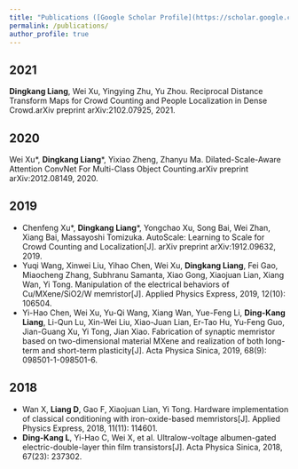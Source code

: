 ```yaml
---
title: "Publications ([Google Scholar Profile](https://scholar.google.com/citations?user=Tre69v0AAAAJ&hl=zh-CN))"
permalink: /publications/
author_profile: true
---
```

## 2021
 **Dingkang Liang**, Wei Xu, Yingying Zhu, Yu Zhou. Reciprocal Distance Transform Maps for Crowd Counting and People Localization in Dense Crowd.arXiv preprint arXiv:2102.07925, 2021.

## 2020
Wei Xu\*, **Dingkang Liang**\*, Yixiao Zheng, Zhanyu Ma. Dilated-Scale-Aware Attention ConvNet For Multi-Class Object Counting.arXiv preprint arXiv:2012.08149, 2020.

## 2019

* Chenfeng Xu\*, **Dingkang Liang**\*, Yongchao Xu, Song Bai, Wei Zhan, Xiang Bai, Massayoshi Tomizuka. AutoScale: Learning to Scale for Crowd Counting and Localization[J]. arXiv preprint arXiv:1912.09632, 2019.
* Yuqi Wang, Xinwei Liu, Yihao Chen, Wei Xu, **Dingkang Liang**, Fei Gao, Miaocheng Zhang, Subhranu Samanta, Xiao Gong, Xiaojuan Lian, Xiang Wan, Yi Tong. Manipulation of the electrical behaviors of Cu/MXene/SiO2/W memristor[J]. Applied Physics Express, 2019, 12(10): 106504.
* Yi-Hao Chen, Wei Xu, Yu-Qi Wang, Xiang Wan, Yue-Feng Li, **Ding-Kang Liang**, Li-Qun Lu, Xin-Wei Liu, Xiao-Juan Lian, Er-Tao Hu, Yu-Feng Guo, Jian-Guang Xu, Yi Tong, Jian Xiao. Fabrication of synaptic memristor based on two-dimensional material MXene and realization of both long-term and short-term plasticity[J].  Acta Physica Sinica, 2019, 68(9): 098501-1-098501-6.

## 2018
* Wan X, **Liang D**, Gao F, Xiaojuan Lian, Yi Tong. Hardware implementation of classical conditioning with iron-oxide-based memristors[J]. Applied Physics Express, 2018, 11(11): 114601.
* **Ding-Kang L**, Yi-Hao C, Wei X, et al. Ultralow-voltage albumen-gated electric-double-layer thin film transistors[J]. Acta Physica Sinica, 2018, 67(23): 237302.
